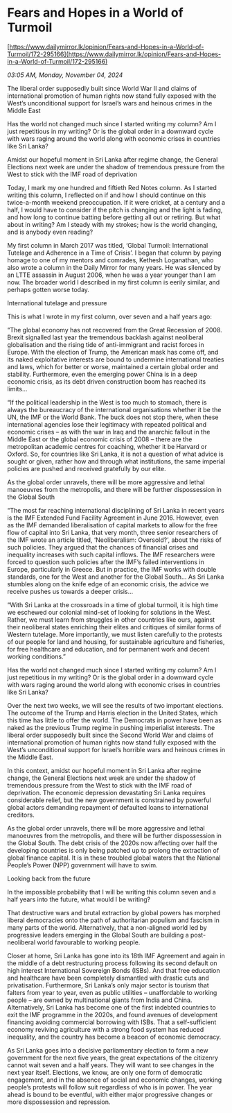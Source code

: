# Fears and Hopes in a World of Turmoil

[https://www.dailymirror.lk/opinion/Fears-and-Hopes-in-a-World-of-Turmoil/172-295166](https://www.dailymirror.lk/opinion/Fears-and-Hopes-in-a-World-of-Turmoil/172-295166)

*03:05 AM, Monday, November 04, 2024*

The liberal order supposedly built since World War II and claims of international promotion of human rights now stand fully exposed with the West’s unconditional support for Israel’s wars and heinous crimes in the Middle East

Has the world not changed much since I started writing my column? Am I just repetitious in my writing? Or is the global order in a downward cycle with wars raging around the world along with economic crises in countries like Sri Lanka?

Amidst our hopeful moment in Sri Lanka after regime change, the General Elections next week are under the shadow of tremendous pressure from the West to stick with the IMF road of deprivation

Today, I mark my one hundred and fiftieth Red Notes column. As I started writing this column, I reflected on if and how I should continue on this twice-a-month weekend preoccupation. If it were cricket, at a century and a half, I would have to consider if the pitch is changing and the light is fading, and how long to continue batting before getting all out or retiring. But what about in writing? Am I steady with my strokes; how is the world changing, and is anybody even reading?

My first column in March 2017 was titled, ‘Global Turmoil: International Tutelage and Adherence in a Time of Crisis’. I began that column by paying homage to one of my mentors and comrades, Kethesh Loganathan, who also wrote a column in the Daily Mirror for many years. He was silenced by an LTTE assassin in August 2006, when he was a year younger than I am now. The broader world I described in my first column is eerily similar, and perhaps gotten worse today.

International tutelage and pressure

This is what I wrote in my first column, over seven and a half years ago:

“The global economy has not recovered from the Great Recession of 2008. Brexit signalled last year the tremendous backlash against neoliberal globalisation and the rising tide of anti-immigrant and racist forces in Europe. With the election of Trump, the American mask has come off, and its naked exploitative interests are bound to undermine international treaties and laws, which for better or worse, maintained a certain global order and stability. Furthermore, even the emerging power China is in a deep economic crisis, as its debt driven construction boom has reached its limits…

“If the political leadership in the West is too much to stomach, there is always the bureaucracy of the international organisations whether it be the UN, the IMF or the World Bank. The buck does not stop there, when these international agencies lose their legitimacy with repeated political and economic crises – as with the war in Iraq and the anarchic fallout in the Middle East or the global economic crisis of 2008 – there are the metropolitan academic centres for coaching, whether it be Harvard or Oxford. So, for countries like Sri Lanka, it is not a question of what advice is sought or given, rather how and through what institutions, the same imperial policies are pushed and received gratefully by our elite.

As the global order unravels, there will be more aggressive and lethal manoeuvres from the metropolis, and there will be further dispossession in the Global South

“The most far reaching international disciplining of Sri Lanka in recent years is the IMF Extended Fund Facility Agreement in June 2016. However, even as the IMF demanded liberalisation of capital markets to allow for the free flow of capital into Sri Lanka, that very month, three senior researchers of the IMF wrote an article titled, ‘Neoliberalism: Oversold?’, about the risks of such policies. They argued that the chances of financial crises and inequality increases with such capital inflows. The IMF researchers were forced to question such policies after the IMF’s failed interventions in Europe, particularly in Greece. But in practice, the IMF works with double standards, one for the West and another for the Global South… As Sri Lanka stumbles along on the knife edge of an economic crisis, the advice we receive pushes us towards a deeper crisis…

“With Sri Lanka at the crossroads in a time of global turmoil, it is high time we eschewed our colonial mind-set of looking for solutions in the West. Rather, we must learn from struggles in other countries like ours, against their neoliberal states enriching their elites and critiques of similar forms of Western tutelage. More importantly, we must listen carefully to the protests of our people for land and housing, for sustainable agriculture and fisheries, for free healthcare and education, and for permanent work and decent working conditions.”

Has the world not changed much since I started writing my column? Am I just repetitious in my writing? Or is the global order in a downward cycle with wars raging around the world along with economic crises in countries like Sri Lanka?

Over the next two weeks, we will see the results of two important elections. The outcome of the Trump and Harris election in the United States, which this time has little to offer the world. The Democrats in power have been as naked as the previous Trump regime in pushing imperialist interests. The liberal order supposedly built since the Second World War and claims of international promotion of human rights now stand fully exposed with the West’s unconditional support for Israel’s horrible wars and heinous crimes in the Middle East.

In this context, amidst our hopeful moment in Sri Lanka after regime change, the General Elections next week are under the shadow of tremendous pressure from the West to stick with the IMF road of deprivation. The economic depression devastating Sri Lanka requires considerable relief, but the new government is constrained by powerful global actors demanding repayment of defaulted loans to international creditors.

As the global order unravels, there will be more aggressive and lethal manoeuvres from the metropolis, and there will be further dispossession in the Global South. The debt crisis of the 2020s now affecting over half the developing countries is only being patched up to prolong the extraction of global finance capital. It is in these troubled global waters that the National People’s Power (NPP) government will have to swim.

Looking back from the future

In the impossible probability that I will be writing this column seven and a half years into the future, what would I be writing?

That destructive wars and brutal extraction by global powers has morphed liberal democracies onto the path of authoritarian populism and fascism in many parts of the world. Alternatively, that a non-aligned world led by progressive leaders emerging in the Global South are building a post-neoliberal world favourable to working people.

Closer at home, Sri Lanka has gone into its 18th IMF Agreement and again in the middle of a debt restructuring process following its second default on high interest International Sovereign Bonds (ISBs). And that free education and healthcare have been completely dismantled with drastic cuts and privatisation. Furthermore, Sri Lanka’s only major sector is tourism that falters from year to year, even as public utilities – unaffordable to working people – are owned by multinational giants from India and China. Alternatively, Sri Lanka has become one of the first indebted countries to exit the IMF programme in the 2020s, and found avenues of development financing avoiding commercial borrowing with ISBs. That a self-sufficient economy reviving agriculture with a strong food system has reduced inequality, and the country has become a beacon of economic democracy.

As Sri Lanka goes into a decisive parliamentary election to form a new government for the next five years, the great expectations of the citizenry cannot wait seven and a half years. They will want to see changes in the next year itself. Elections, we know, are only one form of democratic engagement, and in the absence of social and economic changes, working people’s protests will follow suit regardless of who is in power. The year ahead is bound to be eventful, with either major progressive changes or more dispossession and repression.

